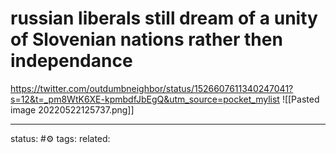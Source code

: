 # russian liberals still dream of a unity of Slovenian nations rather then independance
https://twitter.com/outdumbneighbor/status/1526607611340247041?s=12&t=_pm8WtK6XE-kpmbdfJbEgQ&utm_source=pocket_mylist
![[Pasted image 20220522125737.png]]




---
status: #⚙️ 
tags: 
related: 